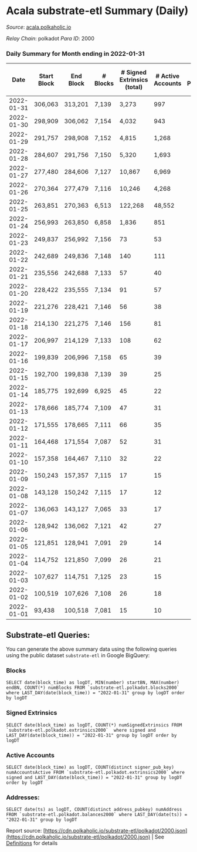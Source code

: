 # Acala substrate-etl Summary (Daily)

_Source_: [acala.polkaholic.io](https://acala.polkaholic.io)

*Relay Chain*: polkadot
*Para ID*: 2000



### Daily Summary for Month ending in 2022-01-31


| Date | Start Block | End Block | # Blocks | # Signed Extrinsics (total) | # Active Accounts | # Passive | # New | # Addresses with Balances | # Events | # Transfers | # XCM Transfers In | # XCM Transfers Out |
| ---- | ----------- | --------- | -------- | --------------------------- | ----------------- | --------- | ----- | ------------------------- | -------- | ----------- | ------------------ | ------------------- |
| 2022-01-31 | 306,063 | 313,201 | 7,139  | 3,273 | 997 |  |  | 134,371 | 33,883 | 2,524 ($1,065,975.92) |   |   |
| 2022-01-30 | 298,909 | 306,062 | 7,154  | 4,032 | 943 |  |  | 134,009 | 38,618 | 3,284 ($783,174.75) |   |   |
| 2022-01-29 | 291,757 | 298,908 | 7,152  | 4,815 | 1,268 |  |  | 133,666 | 44,271 | 4,155 ($836,683.13) |   |   |
| 2022-01-28 | 284,607 | 291,756 | 7,150  | 5,320 | 1,693 |  |  | 132,855 | 47,390 | 4,670 ($946,061.63) |   |   |
| 2022-01-27 | 277,480 | 284,606 | 7,127  | 10,867 | 6,969 |  |  | 132,006 | 101,385 | 9,891 ($6,445,045.82) |   |   |
| 2022-01-26 | 270,364 | 277,479 | 7,116  | 10,246 | 4,268 |  |  | 135,234 | 78,838 | 9,402 ($2,304,651.44) |   |   |
| 2022-01-25 | 263,851 | 270,363 | 6,513  | 122,268 | 48,552 |  |  | 134,163 | 744,636 | 87,480 ($22,548,778.29) |   |   |
| 2022-01-24 | 256,993 | 263,850 | 6,858  | 1,836 | 851 |  |  | 112,972 | 69,698 | 184 ($41,729.84) |   |   |
| 2022-01-23 | 249,837 | 256,992 | 7,156  | 73 | 53 |  |  | 112,884 | 15,238 | 136 ($274,427.59) |   |   |
| 2022-01-22 | 242,689 | 249,836 | 7,148  | 140 | 111 |  |  | 112,823 | 15,685 | 182 ($1,469,942.87) |   |   |
| 2022-01-21 | 235,556 | 242,688 | 7,133  | 57 | 40 |  |  | 112,735 | 16,187 | 373 ($41,148.39) |   |   |
| 2022-01-20 | 228,422 | 235,555 | 7,134  | 91 | 57 |  |  | 112,554 | 16,363 | 350 ($4,368,124.48) |   |   |
| 2022-01-19 | 221,276 | 228,421 | 7,146  | 56 | 38 |  |  | 112,387 | 17,241 | 610 ($52,519.90) |   |   |
| 2022-01-18 | 214,130 | 221,275 | 7,146  | 156 | 81 |  |  | 112,107 | 18,220 | 728 ($105,922.67) |   |   |
| 2022-01-17 | 206,997 | 214,129 | 7,133  | 108 | 62 |  |  | 111,781 | 14,731 | 1 ($2.39) |   |   |
| 2022-01-16 | 199,839 | 206,996 | 7,158  | 65 | 39 |  |  | 111,780 | 14,602 | 1 ($0.05) |   |   |
| 2022-01-15 | 192,700 | 199,838 | 7,139  | 39 | 25 |  |  | 111,779 | 14,455 |   |   |   |
| 2022-01-14 | 185,775 | 192,699 | 6,925  | 45 | 22 |  |  | 111,779 | 14,061 | 5 ($1.39) |   |   |
| 2022-01-13 | 178,666 | 185,774 | 7,109  | 47 | 31 |  |  | 111,774 | 14,424 |   |   |   |
| 2022-01-12 | 171,555 | 178,665 | 7,111  | 66 | 35 |  |  | 111,774 | 14,527 | 6 ($598,235.82) |   |   |
| 2022-01-11 | 164,468 | 171,554 | 7,087  | 52 | 31 |  |  | 111,772 | 14,409 | 2 ($350.76) |   |   |
| 2022-01-10 | 157,358 | 164,467 | 7,110  | 32 | 22 |  |  | 111,770 | 14,364 |   |   |   |
| 2022-01-09 | 150,243 | 157,357 | 7,115  | 17 | 15 |  |  | 111,770 | 14,314 |   |   |   |
| 2022-01-08 | 143,128 | 150,242 | 7,115  | 17 | 12 |  |  | 111,770 | 14,313 |   |   |   |
| 2022-01-07 | 136,063 | 143,127 | 7,065  | 33 | 17 |  |  | 111,770 | 14,304 | 4 ($12,730,133.33) |   |   |
| 2022-01-06 | 128,942 | 136,062 | 7,121  | 42 | 27 |  |  |  | 15,096 | 97 ($97,408,455.39) |   |   |
| 2022-01-05 | 121,851 | 128,941 | 7,091  | 29 | 14 |  |  | 111,686 | 14,314 | 1 ($355,721.63) |   |   |
| 2022-01-04 | 114,752 | 121,850 | 7,099  | 26 | 21 |  |  | 111,685 | 14,320 |   |   |   |
| 2022-01-03 | 107,627 | 114,751 | 7,125  | 23 | 15 |  |  |  | 14,355 |   |   |   |
| 2022-01-02 | 100,519 | 107,626 | 7,108  | 26 | 18 |  |  | 111,685 | 14,341 |   |   |   |
| 2022-01-01 | 93,438 | 100,518 | 7,081  | 15 | 10 |  |  | 111,685 | 14,235 |   |   |   |

## Substrate-etl Queries:
You can generate the above summary data using the following queries using the public dataset `substrate-etl` in Google BigQuery:


### Blocks
```
SELECT date(block_time) as logDT, MIN(number) startBN, MAX(number) endBN, COUNT(*) numBlocks FROM `substrate-etl.polkadot.blocks2000`  where LAST_DAY(date(block_time)) = "2022-01-31" group by logDT order by logDT
```


### Signed Extrinsics
```
SELECT date(block_time) as logDT, COUNT(*) numSignedExtrinsics FROM `substrate-etl.polkadot.extrinsics2000`  where signed and LAST_DAY(date(block_time)) = "2022-01-31" group by logDT order by logDT
```


### Active Accounts
```
SELECT date(block_time) as logDT, COUNT(distinct signer_pub_key) numAccountsActive FROM `substrate-etl.polkadot.extrinsics2000` where signed and LAST_DAY(date(block_time)) = "2022-01-31" group by logDT order by logDT
```


### Addresses:
```
SELECT date(ts) as logDT, COUNT(distinct address_pubkey) numAddress FROM `substrate-etl.polkadot.balances2000` where LAST_DAY(date(ts)) = "2022-01-31" group by logDT
```



Report source: [https://cdn.polkaholic.io/substrate-etl/polkadot/2000.json](https://cdn.polkaholic.io/substrate-etl/polkadot/2000.json) | See [Definitions](/DEFINITIONS.md) for details
